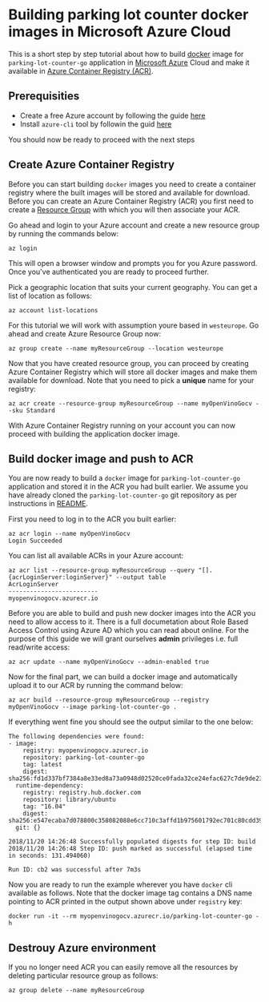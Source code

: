 # Building parking lot counter docker images in Microsoft Azure Cloud

This is a short step by step tutorial about how to build [docker](https://docker.com) image for `parking-lot-counter-go` application in [Microsoft Azure](https://azure.microsoft.com/) Cloud and make it available in [Azure Container Registry (ACR)](https://docs.microsoft.com/en-us/azure/container-registry/).

## Prerequisities

* Create a free Azure account by following the guide [here](https://azure.microsoft.com/en-us/free/)
* Install `azure-cli` tool by followin the guid [here](https://docs.microsoft.com/en-us/cli/azure/install-azure-cli?view=azure-cli-latest)

You should now be ready to proceed with the next steps

## Create Azure Container Registry

Before you can start building `docker` images you need to create a container registry where the built images will be stored and available for download. Before you can create an Azure Container Registry (ACR) you first need to create a [Resource Group](https://docs.microsoft.com/en-us/azure/azure-resource-manager/resource-group-overview#resource-groups) with which you will then associate your ACR.

Go ahead and login to your Azure account and create a new resource group by running the commands below:

```
az login
```

This will open a browser window and prompts you for you Azure password. Once you've authenticated you are ready to proceed further.

Pick a geographic location that suits your current geography. You can get a list of location as follows:

```
az account list-locations
```

For this tutorial we will work with assumption youre based in `westeurope`. Go ahead and create Azure Resource Group now:

```
az group create --name myResourceGroup --location westeurope
```

Now that you have created resource group, you can proceed by creating Azure Container Registry which will store all docker images and make them available for download. Note that you need to pick a **unique** name for your registry:

```
az acr create --resource-group myResourceGroup --name myOpenVinoGocv --sku Standard
```

With Azure Container Registry running on your account you can now proceed with building the application docker image.


## Build docker image and push to ACR

You are now ready to build a `docker` image for `parking-lot-counter-go` application and stored it in the ACR you had built earlier. We assume you have already cloned the `parking-lot-counter-go` git repository as per instructions in [README](./README.md).

First you need to log in to the ACR you built earlier:
```
az acr login --name myOpenVinoGocv
Login Succeeded
```

You can list all available ACRs in your Azure account:

```
az acr list --resource-group myResourceGroup --query "[].{acrLoginServer:loginServer}" --output table
AcrLoginServer
-------------------------
myopenvinogocv.azurecr.io
```

Before you are able to build and push new docker images into the ACR you need to allow access to it. There is a full documetation about Role Based Access Control using Azure AD which you can read about online. For the purpose of this guide we will grant ourselves **admin** privileges i.e. full read/write access:

```
az acr update --name myOpenVinoGocv --admin-enabled true
```

Now for the final part, we can build a docker image and automatically upload it to our ACR by running the command below:

```
az acr build --resource-group myResourceGroup --registry myOpenVinoGocv --image parking-lot-counter-go .
```

If everything went fine you should see the output similar to the one below:
```
The following dependencies were found:
- image:
    registry: myopenvinogocv.azurecr.io
    repository: parking-lot-counter-go
    tag: latest
    digest: sha256:fd1d337bf7384a8e33ed8a73a0948d02520ce0fada32ce24efac627c7de9de23
  runtime-dependency:
    registry: registry.hub.docker.com
    repository: library/ubuntu
    tag: "16.04"
    digest: sha256:e547ecaba7d078800c358082088e6cc710c3affd1b975601792ec701c80cdd39
  git: {}

2018/11/20 14:26:48 Successfully populated digests for step ID: build
2018/11/20 14:26:48 Step ID: push marked as successful (elapsed time in seconds: 131.494060)

Run ID: cb2 was successful after 7m3s
```

Now you are ready to run the example wherever you have `docker` cli available as follows. Note that the docker image tag contains a DNS name pointing to ACR printed in the output shown above under `registry` key:

```
docker run -it --rm myopenvinogocv.azurecr.io/parking-lot-counter-go -h
```

## Destrouy Azure environment

If you no longer need ACR you can easily remove all the resources by deleting particular resource group as follows:
```
az group delete --name myResourceGroup
```
